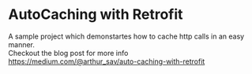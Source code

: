 # AutoCaching with Retrofit
A sample project which demonstartes how to cache http calls in an easy manner.
</br>
Checkout the blog post for more info https://medium.com/@arthur_sav/auto-caching-with-retrofit
